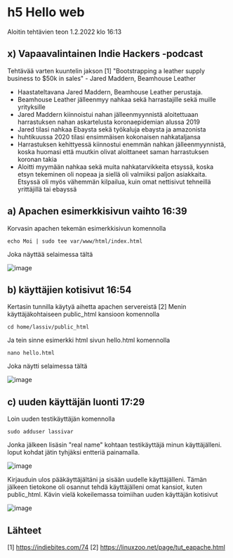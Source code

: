 # h5 Hello web 
Aloitin tehtävien teon 1.2.2022 klo 16:13

## x) Vapaavalintainen Indie Hackers -podcast

Tehtävää varten kuuntelin jakson [1] "Bootstrapping a leather supply business to $50k in sales" - Jared Maddern, Beamhouse Leather 

 - Haastateltavana Jared Maddern, Beamhouse Leather perustaja.
 - Beamhouse Leather jälleenmyy nahkaa sekä harrastajille sekä muille yrityksille
 - Jared Maddern kiinnoistui nahan jälleenmyynnistä aloitettuaan harrastuksen nahan askartelusta koronaepidemian alussa 2019
 - Jared tilasi nahkaa Ebaysta sekä työkaluja ebaysta ja amazonista
 - huhtikuussa 2020 tilasi ensimmäisen kokonaisen nahkataljansa
 - Harrastuksen kehittyessä kiinnostui enemmän nahkan jälleenmyynnistä, koska huomasi että muutkin olivat aloittaneet saman harrastuksen koronan takia
 - Aloitti myymään nahkaa sekä muita nahkatarvikkeita etsyssä, koska etsyn tekeminen oli nopeaa ja siellä oli valmiiksi paljon asiakkaita. Etsyssä oli myös vähemmän kilpailua, kuin omat nettisivut tehneillä yrittäjillä tai ebayssä
 
## a) Apachen esimerkkisivun vaihto 16:39

Korvasin apachen tekemän esimerkkisivun komennolla

    echo Moi | sudo tee var/www/html/index.html

Joka näyttää selaimessa tältä

![image](https://user-images.githubusercontent.com/112076377/216075704-edd29fd6-a69d-498c-8f01-cb83140060bc.png)

## b) käyttäjien kotisivut 16:54

Kertasin tunnilla käytyä aihetta apachen servereistä [2]
Menin käyttäjäkohtaiseen public_html kansioon komennolla

    cd home/lassiv/public_html
    
Ja tein sinne esimerkki html sivun hello.html komennolla

    nano hello.html
    
Joka näytti selaimessa tältä 

![image](https://user-images.githubusercontent.com/112076377/216085164-31e4e4ae-0fe9-4827-80bd-d849a861e457.png)

## c) uuden käyttäjän luonti 17:29

Loin uuden testikäyttäjän komennolla 

    sudo adduser lassivar
   
Jonka jälkeen lisäsin "real name" kohtaan testikäyttäjä minun käyttäjälleni. loput kohdat jätin tyhjäksi entteriä painamalla.

![image](https://user-images.githubusercontent.com/112076377/216087333-79abbf01-6fa9-4664-8302-dc83ac888274.png)

Kirjauduin ulos pääkäyttäjältäni ja sisään uudelle käyttäjälleni. Tämän jälkeen tietokone oli osannut tehdä käyttäjälleni omat kansiot, kuten public_html.
Kävin vielä kokeilemassa toimiihan uuden käyttäjän kotisivut

![image](https://user-images.githubusercontent.com/112076377/216089129-7eee7b5e-96d4-4455-b0f8-4c864d31a467.png)





## Lähteet 

[1] https://indiebites.com/74
[2] https://linuxzoo.net/page/tut_eapache.html

